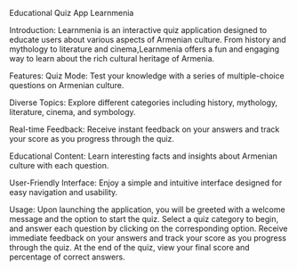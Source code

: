 Educational Quiz App Learnmenia

Introduction:
Learnmenia is an interactive quiz application designed to educate users about various aspects of Armenian culture. From history and mythology to literature and cinema,Learnmenia offers a fun and engaging way to learn about the rich cultural heritage of Armenia.

Features:
Quiz Mode: Test your knowledge with a series of multiple-choice questions on Armenian culture.

Diverse Topics: Explore different categories including history, mythology, literature, cinema, and symbology.

Real-time Feedback: Receive instant feedback on your answers and track your score as you progress through the quiz.

Educational Content: Learn interesting facts and insights about Armenian culture with each question.

User-Friendly Interface: Enjoy a simple and intuitive interface designed for easy navigation and usability.

Usage:
Upon launching the application, you will be greeted with a welcome message and the option to start the quiz.
Select a quiz category to begin, and answer each question by clicking on the corresponding option.
Receive immediate feedback on your answers and track your score as you progress through the quiz.
At the end of the quiz, view your final score and percentage of correct answers.

